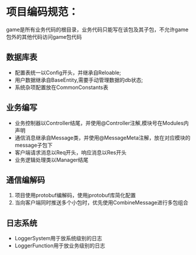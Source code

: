 # 项目编码规范：
game是所有业务代码的根目录，业务代码只能写在该包及其子包，不允许game包外的其他代码访问game包代码

## 数据库表
  * 配置表统一以Config开头，并继承自Reloable;
  * 用户数据继承自BaseEntity,需要手动管理数据的db状态;  
  * 系统杂项配置放在CommonConstants表

## 业务编写  
  * 业务控制器以Controller结尾，并使用@Controller注解,模块号在Modules内声明
  * 通信消息继承自Message类，并使用@MessageMeta注解，放在对应模块的message子包下
  * 客户端请求消息以Req开头，响应消息以Res开头
  * 业务逻辑处理类以Manager结尾

## 通信编解码
1. 项目使用protobuf编解码，使用jprotobuf库简化配置
2. 当向客户端同时推送多个小包时，优先使用CombineMessage进行多包组合

## 日志系统
  * LoggerSystem用于放系统级别的日志
  * LoggerFunction用于放业务级别的日志



